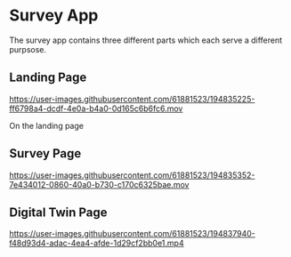# Survey App

The survey app contains three different parts which each serve a different purpsose.

## Landing Page


https://user-images.githubusercontent.com/61881523/194835225-ff6798a4-dcdf-4e0a-b4a0-0d165c6b6fc6.mov

On the landing page 


## Survey Page



https://user-images.githubusercontent.com/61881523/194835352-7e434012-0860-40a0-b730-c170c6325bae.mov



## Digital Twin Page



https://user-images.githubusercontent.com/61881523/194837940-f48d93d4-adac-4ea4-afde-1d29cf2bb0e1.mp4

